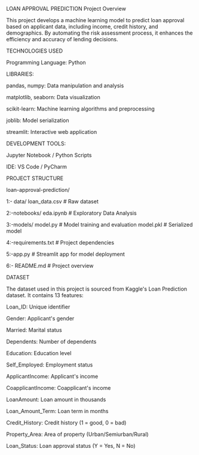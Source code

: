 LOAN APPROVAL PREDICTION
Project Overview

This project develops a machine learning model to predict loan approval based on applicant data, including income, credit history, and demographics. By automating the risk assessment process, it enhances the efficiency and accuracy of lending decisions.

TECHNOLOGIES USED

Programming Language: Python

LIBRARIES:

pandas, numpy: Data manipulation and analysis

matplotlib, seaborn: Data visualization

scikit-learn: Machine learning algorithms and preprocessing

joblib: Model serialization

streamlit: Interactive web application

DEVELOPMENT TOOLS:

Jupyter Notebook / Python Scripts

IDE: VS Code / PyCharm

PROJECT STRUCTURE

loan-approval-prediction/

1:- data/
loan_data.csv          # Raw dataset

2:-notebooks/
 eda.ipynb              # Exploratory Data Analysis

3:-models/
  model.py               # Model training and evaluation
  model.pkl              # Serialized model

4:-requirements.txt           # Project dependencies

5:-app.py                     # Streamlit app for model deployment

6:- README.md                  # Project overview

DATASET

The dataset used in this project is sourced from Kaggle's Loan Prediction dataset. It contains 13 features:

Loan_ID: Unique identifier

Gender: Applicant's gender

Married: Marital status

Dependents: Number of dependents

Education: Education level

Self_Employed: Employment status

ApplicantIncome: Applicant's income

CoapplicantIncome: Coapplicant's income

LoanAmount: Loan amount in thousands

Loan_Amount_Term: Loan term in months

Credit_History: Credit history (1 = good, 0 = bad)

Property_Area: Area of property (Urban/Semiurban/Rural)

Loan_Status: Loan approval status (Y = Yes, N = No)
